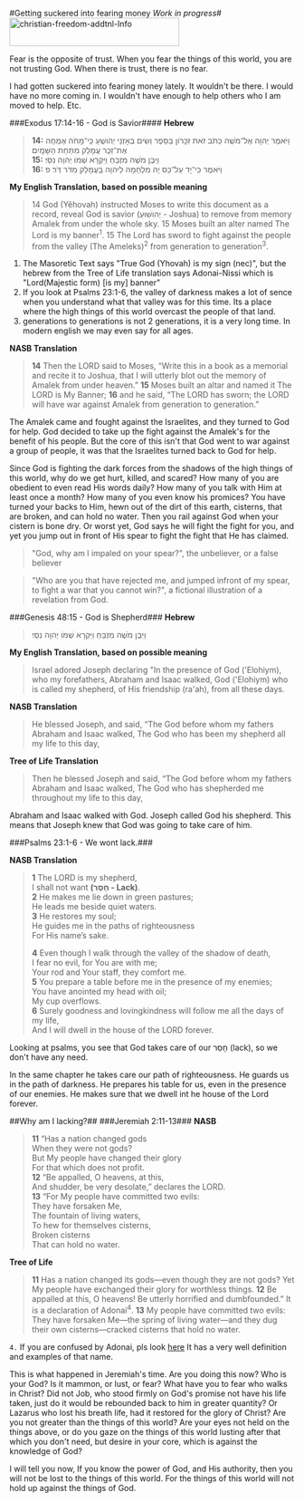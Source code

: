 #Getting suckered into fearing money _Work in progress_#
<img class="alignnone size-medium wp-image-5323" src="https://brianbyexperience.files.wordpress.com/2015/08/christian-freedom-addtnl-info.png?w=300" alt="christian-freedom-addtnl-Info" width="300" height="50" />

Fear is the opposite of trust. When you fear the things of this world, you are not trusting God. When there is trust, there is no fear.

I had gotten suckered into fearing money lately. It wouldn't be there. I would have no more coming in. I wouldn't have enough to help others who I am moved to help. Etc.

###Exodus 17:14-16 - God is Savior####
**Hebrew**
>**14:** וַיֹּאמֶר יְהוָה אֶל־מֹשֶׁה כְּתֹב זֹאת זִכָּרֹון בַּסֵּפֶר וְשִׂים בְּאָזְנֵי יְהֹושֻׁעַ כִּֽי־מָחֹה אֶמְחֶה אֶת־זֵכֶר עֲמָלֵק מִתַּחַת הַשָּׁמָֽיִם׃<br/> 
>**15:** וַיִּבֶן מֹשֶׁה מִזְבֵּחַ וַיִּקְרָא שְׁמֹו יְהוָה נִסִּֽי׃ <br/>
>**16:** וַיֹּאמֶר כִּֽי־יָד עַל־כֵּס יָהּ מִלְחָמָה לַיהוָה בַּֽעֲמָלֵק מִדֹּר דֹּֽר׃ פ 

**My English Translation, based on possible meaning**
>14 God (Yĕhovah) instructed Moses to write this document as a record, reveal God is savior (יְהוֹשׁוּעַ - Joshua) to remove from memory Amalek from under the whole sky. 15 Moses built an alter named The Lord is my banner<sup>1</sup>.  15 The Lord has sword to fight against the people from the valley (The Ameleks)<sup>2</sup> from generation to generation<sup>3</sup>.

1. The Masoretic Text says "True God (Yhovah) is my sign (nec)", but the hebrew from the Tree of Life translation says Adonai-Nissi which is "Lord(Majestic form) [is my] banner"
2. If you look at Psalms 23:1-6, the valley of darkness makes a lot of sence when you understand what that valley was for this time. Its a place where the high things of this world overcast the people of that land.
3. generations to generations is not 2 generations, it is a very long time. In modern english we may even say for all ages.

**NASB Translation**
>**14** Then the LORD said to Moses, “Write this in a book as a memorial and recite it to  Joshua, that I will utterly blot out the memory of Amalek from under heaven.” **15** Moses built an altar and named it The LORD is My Banner; **16** and he said, “The LORD has sworn; the LORD will have war against Amalek from generation to generation.”

The Amalek came and fought against the Israelites, and they turned to God for help. God decided to take up the fight against the Amalek's for the benefit of his people. But the core of this isn't that God went to war against a group of people, it was that the Israelites turned back to God for help.

Since God is fighting the dark forces from the shadows of the high things of this world, why do we get hurt, killed, and scared? How many of you are obedient to even read His words daily? How many of you talk with Him at least once a month? How many of you even know his promices? You have turned your backs to Him, hewn out of the dirt of this earth, cisterns, that are broken, and can hold no water. Then you rail against God when your cistern is bone dry. Or worst yet, God says he will fight the fight for you, and yet you jump out in front of His spear to fight the fight that He has claimed. 

>"God, why am I impaled on your spear?", the unbeliever, or a false believer

>"Who are you that have rejected me, and jumped infront of my spear, to fight a war that you cannot win?", a fictional illustration of a revelation from God.

###Genesis 48:15 - God is Shepherd###
**Hebrew**
>וַיִּבֶן מֹשֶׁה מִזְבֵּחַ וַיִּקְרָא שְׁמֹו יְהוָה נִסִּֽי׃ 

**My English Translation, based on possible meaning**
>Israel adored Joseph declaring "In the presence of God ('Elohiym), who my forefathers, Abraham and Isaac walked, God ('Elohiym) who is called my shepherd, of His friendship (ra'ah), from all these days.

**NASB Translation**
>He blessed Joseph, and said, “The God before whom my fathers Abraham and Isaac walked, The God who has been my shepherd all my life to this day,

**Tree of Life Translation**
>Then he blessed Joseph and said, “The God before whom my fathers Abraham and Isaac walked, The God who has shepherded me throughout my life to this day, 

Abraham and Isaac walked with God. Joseph called God his shepherd. This means that Joseph knew that God was going to take care of him.

###Psalms 23:1-6 - We wont lack.###

**NASB Translation**
>**1** The LORD is my shepherd,<br/>
I shall not want **(חָסֵר - Lack)**.<br/>
**2** He makes me lie down in green pastures;<br/>
He leads me beside quiet waters.<br/>
**3** He restores my soul;<br/>
He guides me in the paths of righteousness<br/>
For His name’s sake.
>
>**4** Even though I walk through the valley of the shadow of death,<br/>
I fear no evil, for You are with me;<br/>
Your rod and Your staff, they comfort me.<br/>
**5** You prepare a table before me in the presence of my enemies;<br/>
You have anointed my head with oil;<br/>
My cup overflows.<br/>
**6** Surely goodness and lovingkindness will follow me all the days of my life,<br/>
And I will dwell in the house of the LORD forever.

Looking at psalms, you see that God takes care of our חָסֵר (lack), so we don't have any need.

In the same chapter he takes care our path of righteousness. He guards us in the path of darkness. He prepares his table for us, even in the presence of our enemies. He makes sure that we dwell int he house of the Lord forever.

##Why am I lacking?##
###Jeremiah 2:11-13###
**NASB**
> **11** “Has a nation changed gods<br/>
When they were not gods?<br/>
But My people have changed their glory<br/>
For that which does not profit.<br/>
**12** “Be appalled, O heavens, at this,<br/>
And shudder, be very desolate,” declares the LORD.<br/>
**13** “For My people have committed two evils:<br/>
They have forsaken Me,<br/>
The fountain of living waters,<br/>
To hew for themselves cisterns,<br/>
Broken cisterns<br/>
That can hold no water.

**Tree of Life**
>**11** Has a nation changed its gods—even though they are not gods? Yet My people have exchanged their glory for worthless things. **12** Be appalled at this, O heavens! Be utterly horrified and dumbfounded.” It is a declaration of Adonai<sup>4</sup>. 
**13** My people have committed two evils: They have forsaken Me—the spring of living water—and they dug their own cisterns—cracked cisterns that hold no water. 

`4.` If you are confused by Adonai, pls look [here](http://www.hebrew4christians.com/Names_of_G-d/Adonai/adonai.html) It has a very well definition and examples of that name.

This is what happened in Jeremiah's time. Are you doing this now? Who is your God? Is it mammon, or lust, or fear? What have you to fear who walks in Christ? Did not Job, who stood firmly on God's promise not have his life taken, just do it would be rebounded back to him in greater quantity? Or Lazarus who lost his breath life, had it restored for the glory of Christ? Are you not greater than the things of this world? Are your eyes not held on the things above, or do you gaze on the things of this world lusting after that which you don't need, but desire in your core, which is against the knowledge of God?

I will tell you now, If you know the power of God, and His authority, then you will not be lost to the things of this world. For the things of this world will not hold up against the things of God. 
